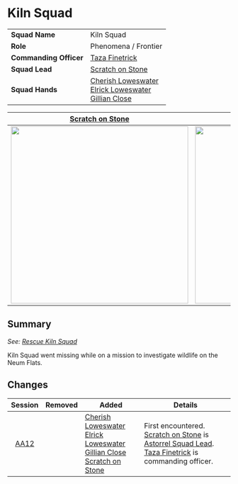 # Kiln Squad

|||
| --- | --- |
| **Squad Name** | Kiln Squad | squad.2
| **Role** | Phenomena / Frontier |
| **Commanding Officer** | [Taza Finetrick](../../../characters/taza-finetrick.md) |
| **Squad Lead** | [Scratch on Stone](../../../characters/scratch-on-stone.md) |
| **Squad Hands** | [Cherish Loweswater](../../../characters/cherish-loweswater.md)<br>[Elrick Loweswater](../../../characters/elrick-loweswater.md)<br>[Gillian Close](../../../characters/gillian-close.md) |

| [Scratch on Stone](../../../characters/scratch-on-stone.md) | [Cherish Loweswater](../../../characters/cherish-loweswater.md) | [Elrick Loweswater](../../../characters/elrick-loweswater.md) | [Gillian Close](../../../characters/gillian-close.md) |
|:---:|:---:|:---:|:---:|
| <img src="https://raw.githubusercontent.com/jesskelsall/astarus-images/main/characters/portraits/imageid.png" height="400" /> | <img src="https://raw.githubusercontent.com/jesskelsall/astarus-images/main/characters/portraits/imageid.png" height="400" /> | <img src="https://raw.githubusercontent.com/jesskelsall/astarus-images/main/characters/portraits/imageid.png" height="400" /> | <img src="https://raw.githubusercontent.com/jesskelsall/astarus-images/main/characters/portraits/imageid.png" height="400" /> |

## Summary

*See: [Rescue Kiln Squad](../../../storylines/rescue-kiln-squad.md)*

Kiln Squad went missing while on a mission to investigate wildlife on the Neum Flats.

## Changes

| Session | Removed | Added | Details |
|:---:| --- | --- | --- |
| [AA12](../../../sessions/AA12.md) || [Cherish Loweswater](../../../characters/cherish-loweswater.md)<br>[Elrick Loweswater](../../../characters/elrick-loweswater.md)<br>[Gillian Close](../../../characters/gillian-close.md)<br>[Scratch on Stone](../../../characters/scratch-on-stone.md) | First encountered.<br>[Scratch on Stone](../../../characters/scratch-on-stone.md) is [Astorrel Squad Lead](../ranks/astorrel-squad-lead.md).<br>[Taza Finetrick](../../../characters/taza-finetrick.md) is commanding officer. |
